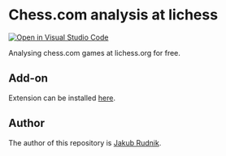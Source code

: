 # Chess.com analysis at lichess

[![Open in Visual Studio Code](https://open.vscode.dev/badges/open-in-vscode.svg)](https://open.vscode.dev/Zeraye/chess-analysis-firefox-extension)

Analysing chess.com games at lichess.org for free.

## Add-on

Extension can be installed [here](https://addons.mozilla.org/en-US/firefox/addon/chess-com-analysis-at-lichess/).

## Author

The author of this repository is [Jakub Rudnik](https://github.com/Zeraye).
